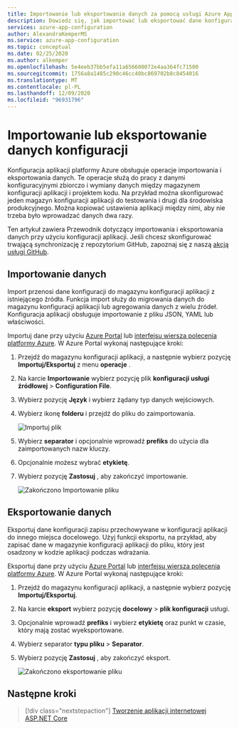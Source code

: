 ```yaml
---
title: Importowanie lub eksportowanie danych za pomocą usługi Azure App Configuration
description: Dowiedz się, jak importować lub eksportować dane konfiguracji do lub z konfiguracji aplikacji platformy Azure. Wymieniaj dane między magazynem konfiguracji aplikacji i projektem kodu.
services: azure-app-configuration
author: AlexandraKemperMS
ms.service: azure-app-configuration
ms.topic: conceptual
ms.date: 02/25/2020
ms.author: alkemper
ms.openlocfilehash: 5e4eeb37bb5efa11a656600072e4aa364fc71500
ms.sourcegitcommit: 1756a8a1485c290c46cc40bc869702b8c8454016
ms.translationtype: MT
ms.contentlocale: pl-PL
ms.lasthandoff: 12/09/2020
ms.locfileid: "96931796"
---
```

# <a name="import-or-export-configuration-data"></a>Importowanie lub eksportowanie danych konfiguracji

Konfiguracja aplikacji platformy Azure obsługuje operacje importowania i eksportowania danych. Te operacje służą do pracy z danymi konfiguracyjnymi zbiorczo i wymiany danych między magazynem konfiguracji aplikacji i projektem kodu. Na przykład można skonfigurować jeden magazyn konfiguracji aplikacji do testowania i drugi dla środowiska produkcyjnego. Można kopiować ustawienia aplikacji między nimi, aby nie trzeba było wprowadzać danych dwa razy.

Ten artykuł zawiera Przewodnik dotyczący importowania i eksportowania danych przy użyciu konfiguracji aplikacji. Jeśli chcesz skonfigurować trwającą synchronizację z repozytorium GitHub, zapoznaj się z naszą [akcją usługi GitHub](./concept-github-action.md).

## <a name="import-data"></a>Importowanie danych

Import przenosi dane konfiguracji do magazynu konfiguracji aplikacji z istniejącego źródła. Funkcja import służy do migrowania danych do magazynu konfiguracji aplikacji lub agregowania danych z wielu źródeł. Konfiguracja aplikacji obsługuje importowanie z pliku JSON, YAML lub właściwości.

Importuj dane przy użyciu [Azure Portal](https://portal.azure.com) lub [interfejsu wiersza polecenia platformy Azure](./scripts/cli-import.md). W Azure Portal wykonaj następujące kroki:

1. Przejdź do magazynu konfiguracji aplikacji, a następnie wybierz pozycję **Importuj/Eksportuj** z menu **operacje** .

1. Na karcie **Importowanie** wybierz pozycję plik **konfiguracji usługi źródłowej**  >  **Configuration File**.

1. Wybierz pozycję **Język** i wybierz żądany typ danych wejściowych.

1. Wybierz ikonę **folderu** i przejdź do pliku do zaimportowania.

    ![Importuj plik](./media/import-file.png)

1. Wybierz **separator** i opcjonalnie wprowadź **prefiks** do użycia dla zaimportowanych nazw kluczy.

1. Opcjonalnie możesz wybrać **etykietę**.

1. Wybierz pozycję **Zastosuj** , aby zakończyć importowanie.

    ![Zakończono Importowanie pliku](./media/import-file-complete.png)

## <a name="export-data"></a>Eksportowanie danych

Eksportuj dane konfiguracji zapisu przechowywane w konfiguracji aplikacji do innego miejsca docelowego. Użyj funkcji eksportu, na przykład, aby zapisać dane w magazynie konfiguracji aplikacji do pliku, który jest osadzony w kodzie aplikacji podczas wdrażania.

Eksportuj dane przy użyciu [Azure Portal](https://portal.azure.com) lub [interfejsu wiersza polecenia platformy Azure](./scripts/cli-export.md). W Azure Portal wykonaj następujące kroki:

1. Przejdź do magazynu konfiguracji aplikacji, a następnie wybierz pozycję **Importuj/Eksportuj**.

1. Na karcie **eksport** wybierz pozycję **docelowy**  >  **plik konfiguracji** usługi.

1. Opcjonalnie wprowadź **prefiks** i wybierz **etykietę** oraz punkt w czasie, który mają zostać wyeksportowane.

1. Wybierz separator **typu pliku**  >  **Separator**.

1. Wybierz pozycję **Zastosuj** , aby zakończyć eksport.

    ![Zakończono eksportowanie pliku](./media/export-file-complete.png)

## <a name="next-steps"></a>Następne kroki

> [!div class="nextstepaction"]
> [Tworzenie aplikacji internetowej ASP.NET Core](./quickstart-aspnet-core-app.md)